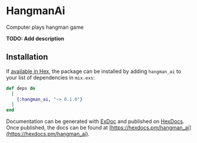 # HangmanAi

Computer plays hangman game

**TODO: Add description**

## Installation

If [available in Hex](https://hex.pm/docs/publish), the package can be installed
by adding `hangman_ai` to your list of dependencies in `mix.exs`:

```elixir
def deps do
  [
    {:hangman_ai, "~> 0.1.0"}
  ]
end
```

Documentation can be generated with [ExDoc](https://github.com/elixir-lang/ex_doc)
and published on [HexDocs](https://hexdocs.pm). Once published, the docs can
be found at [https://hexdocs.pm/hangman_ai](https://hexdocs.pm/hangman_ai).

